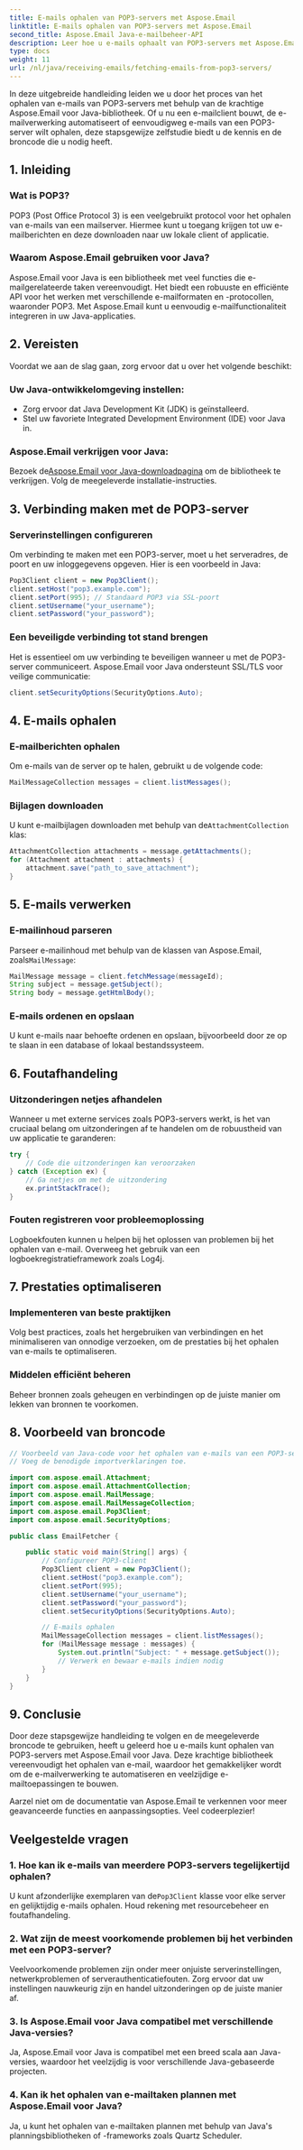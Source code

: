 ```yaml
---
title: E-mails ophalen van POP3-servers met Aspose.Email
linktitle: E-mails ophalen van POP3-servers met Aspose.Email
second_title: Aspose.Email Java-e-mailbeheer-API
description: Leer hoe u e-mails ophaalt van POP3-servers met Aspose.Email voor Java. Stapsgewijze handleiding met broncode en veelgestelde vragen inbegrepen.
type: docs
weight: 11
url: /nl/java/receiving-emails/fetching-emails-from-pop3-servers/
---
```

In deze uitgebreide handleiding leiden we u door het proces van het ophalen van e-mails van POP3-servers met behulp van de krachtige Aspose.Email voor Java-bibliotheek. Of u nu een e-mailclient bouwt, de e-mailverwerking automatiseert of eenvoudigweg e-mails van een POP3-server wilt ophalen, deze stapsgewijze zelfstudie biedt u de kennis en de broncode die u nodig heeft.

## 1. Inleiding

### Wat is POP3?
POP3 (Post Office Protocol 3) is een veelgebruikt protocol voor het ophalen van e-mails van een mailserver. Hiermee kunt u toegang krijgen tot uw e-mailberichten en deze downloaden naar uw lokale client of applicatie.

### Waarom Aspose.Email gebruiken voor Java?
Aspose.Email voor Java is een bibliotheek met veel functies die e-mailgerelateerde taken vereenvoudigt. Het biedt een robuuste en efficiënte API voor het werken met verschillende e-mailformaten en -protocollen, waaronder POP3. Met Aspose.Email kunt u eenvoudig e-mailfunctionaliteit integreren in uw Java-applicaties.

## 2. Vereisten

Voordat we aan de slag gaan, zorg ervoor dat u over het volgende beschikt:

### Uw Java-ontwikkelomgeving instellen:
- Zorg ervoor dat Java Development Kit (JDK) is geïnstalleerd.
- Stel uw favoriete Integrated Development Environment (IDE) voor Java in.

### Aspose.Email verkrijgen voor Java:
 Bezoek de[Aspose.Email voor Java-downloadpagina](https://releases.aspose.com/email/java/) om de bibliotheek te verkrijgen. Volg de meegeleverde installatie-instructies.

## 3. Verbinding maken met de POP3-server

### Serverinstellingen configureren
Om verbinding te maken met een POP3-server, moet u het serveradres, de poort en uw inloggegevens opgeven. Hier is een voorbeeld in Java:

```java
Pop3Client client = new Pop3Client();
client.setHost("pop3.example.com");
client.setPort(995); // Standaard POP3 via SSL-poort
client.setUsername("your_username");
client.setPassword("your_password");
```

### Een beveiligde verbinding tot stand brengen
Het is essentieel om uw verbinding te beveiligen wanneer u met de POP3-server communiceert. Aspose.Email voor Java ondersteunt SSL/TLS voor veilige communicatie:

```java
client.setSecurityOptions(SecurityOptions.Auto);
```

## 4. E-mails ophalen

### E-mailberichten ophalen
Om e-mails van de server op te halen, gebruikt u de volgende code:

```java
MailMessageCollection messages = client.listMessages();
```

### Bijlagen downloaden
 U kunt e-mailbijlagen downloaden met behulp van de`AttachmentCollection` klas:

```java
AttachmentCollection attachments = message.getAttachments();
for (Attachment attachment : attachments) {
    attachment.save("path_to_save_attachment");
}
```

## 5. E-mails verwerken

### E-mailinhoud parseren
 Parseer e-mailinhoud met behulp van de klassen van Aspose.Email, zoals`MailMessage`:

```java
MailMessage message = client.fetchMessage(messageId);
String subject = message.getSubject();
String body = message.getHtmlBody();
```

### E-mails ordenen en opslaan
U kunt e-mails naar behoefte ordenen en opslaan, bijvoorbeeld door ze op te slaan in een database of lokaal bestandssysteem.

## 6. Foutafhandeling

### Uitzonderingen netjes afhandelen
Wanneer u met externe services zoals POP3-servers werkt, is het van cruciaal belang om uitzonderingen af te handelen om de robuustheid van uw applicatie te garanderen:

```java
try {
    // Code die uitzonderingen kan veroorzaken
} catch (Exception ex) {
    // Ga netjes om met de uitzondering
    ex.printStackTrace();
}
```

### Fouten registreren voor probleemoplossing
Logboekfouten kunnen u helpen bij het oplossen van problemen bij het ophalen van e-mail. Overweeg het gebruik van een logboekregistratieframework zoals Log4j.

## 7. Prestaties optimaliseren

### Implementeren van beste praktijken
Volg best practices, zoals het hergebruiken van verbindingen en het minimaliseren van onnodige verzoeken, om de prestaties bij het ophalen van e-mails te optimaliseren.

### Middelen efficiënt beheren
Beheer bronnen zoals geheugen en verbindingen op de juiste manier om lekken van bronnen te voorkomen.

## 8. Voorbeeld van broncode

```java
// Voorbeeld van Java-code voor het ophalen van e-mails van een POP3-server met behulp van Aspose.Email voor Java.
// Voeg de benodigde importverklaringen toe.

import com.aspose.email.Attachment;
import com.aspose.email.AttachmentCollection;
import com.aspose.email.MailMessage;
import com.aspose.email.MailMessageCollection;
import com.aspose.email.Pop3Client;
import com.aspose.email.SecurityOptions;

public class EmailFetcher {

    public static void main(String[] args) {
        // Configureer POP3-client
        Pop3Client client = new Pop3Client();
        client.setHost("pop3.example.com");
        client.setPort(995);
        client.setUsername("your_username");
        client.setPassword("your_password");
        client.setSecurityOptions(SecurityOptions.Auto);

        // E-mails ophalen
        MailMessageCollection messages = client.listMessages();
        for (MailMessage message : messages) {
            System.out.println("Subject: " + message.getSubject());
            // Verwerk en bewaar e-mails indien nodig
        }
    }
}
```

## 9. Conclusie

Door deze stapsgewijze handleiding te volgen en de meegeleverde broncode te gebruiken, heeft u geleerd hoe u e-mails kunt ophalen van POP3-servers met Aspose.Email voor Java. Deze krachtige bibliotheek vereenvoudigt het ophalen van e-mail, waardoor het gemakkelijker wordt om de e-mailverwerking te automatiseren en veelzijdige e-mailtoepassingen te bouwen.

Aarzel niet om de documentatie van Aspose.Email te verkennen voor meer geavanceerde functies en aanpassingsopties. Veel codeerplezier!

## Veelgestelde vragen

### 1. Hoe kan ik e-mails van meerdere POP3-servers tegelijkertijd ophalen?
 U kunt afzonderlijke exemplaren van de`Pop3Client` klasse voor elke server en gelijktijdig e-mails ophalen. Houd rekening met resourcebeheer en foutafhandeling.

### 2. Wat zijn de meest voorkomende problemen bij het verbinden met een POP3-server?
Veelvoorkomende problemen zijn onder meer onjuiste serverinstellingen, netwerkproblemen of serverauthenticatiefouten. Zorg ervoor dat uw instellingen nauwkeurig zijn en handel uitzonderingen op de juiste manier af.

### 3. Is Aspose.Email voor Java compatibel met verschillende Java-versies?
Ja, Aspose.Email voor Java is compatibel met een breed scala aan Java-versies, waardoor het veelzijdig is voor verschillende Java-gebaseerde projecten.

### 4. Kan ik het ophalen van e-mailtaken plannen met Aspose.Email voor Java?
Ja, u kunt het ophalen van e-mailtaken plannen met behulp van Java's planningsbibliotheken of -frameworks zoals Quartz Scheduler.